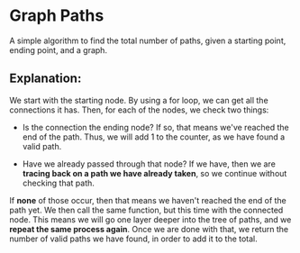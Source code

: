 # Graph Paths

A simple algorithm to find the total number of paths, given a starting point, ending point, and a graph.

## Explanation:

We start with the starting node. By using a for loop, we can get all the connections it has. Then, for each of the nodes, we check two things:

- Is the connection the ending node? If so, that means we've reached the end of the path. Thus, we will add 1 to the counter, as we have found a valid path.

- Have we already passed through that node? If we have, then we are **tracing back on a path we have already taken**, so we continue without checking that path.

If **none** of those occur, then that means we haven't reached the end of the path yet. We then call the same function, but this time with the connected node. This means we will go one layer deeper into the tree of paths, and we **repeat the same process again**.
Once we are done with that, we return the number of valid paths we have found, in order to add it to the total.
